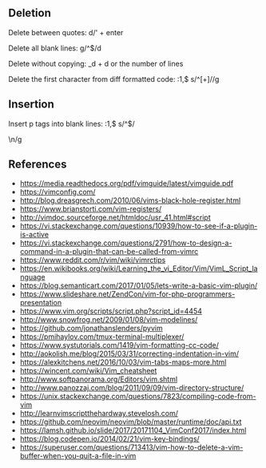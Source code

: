 ## Deletion
Delete between quotes: d/' + enter

Delete all blank lines: g/^$/d

Delete without copying: _d + d or the number of lines

Delete the first character from diff formatted code: :1,$ s/^[+]//g

## Insertion
Insert p tags into blank lines: :1,$ s/^$/<p>\n/g

## References
* https://media.readthedocs.org/pdf/vimguide/latest/vimguide.pdf
* https://vimconfig.com/
* http://blog.dreasgrech.com/2010/06/vims-black-hole-register.html
* https://www.brianstorti.com/vim-registers/
* http://vimdoc.sourceforge.net/htmldoc/usr_41.html#script
* https://vi.stackexchange.com/questions/10939/how-to-see-if-a-plugin-is-active
* https://vi.stackexchange.com/questions/2791/how-to-design-a-command-in-a-plugin-that-can-be-called-from-vimrc
* https://www.reddit.com/r/vim/wiki/vimrctips
* https://en.wikibooks.org/wiki/Learning_the_vi_Editor/Vim/VimL_Script_language
* https://blog.semanticart.com/2017/01/05/lets-write-a-basic-vim-plugin/
* https://www.slideshare.net/ZendCon/vim-for-php-programmers-presentation
* https://www.vim.org/scripts/script.php?script_id=4454
* http://www.snowfrog.net/2009/01/08/vim-modelines/
* https://github.com/jonathanslenders/pyvim
* https://pmihaylov.com/tmux-terminal-multiplexer/
* https://www.systutorials.com/1419/vim-formatting-cc-code/
* http://aokolish.me/blog/2015/03/31/correcting-indentation-in-vim/
* https://alexkitchens.net/2016/10/03/vim-tabs-maps-more.html
* https://wincent.com/wiki/Vim_cheatsheet
* http://www.softpanorama.org/Editors/vim.shtml
* http://www.panozzaj.com/blog/2011/09/09/vim-directory-structure/
* https://unix.stackexchange.com/questions/7823/compiling-code-from-vim
* http://learnvimscriptthehardway.stevelosh.com/
* https://github.com/neovim/neovim/blob/master/runtime/doc/api.txt
* https://lamsh.github.io/slide/2017/20171104_VimConf2017/index.html
* https://blog.codepen.io/2014/02/21/vim-key-bindings/
* https://superuser.com/questions/713413/vim-how-to-delete-a-vim-buffer-when-you-quit-a-file-in-vim
